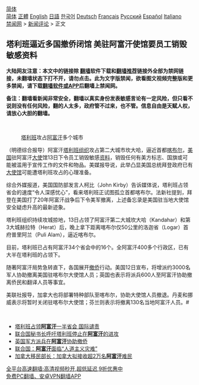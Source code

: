  <!-- 面包屑导航 --> <div class="breadcrumb"><!-- GTranslate: https://gtranslate.io/ -->  <div class="switcher notranslate">  <div class="selected">  <a href="#" onclick="return false;"> 简体</a>  </div>  <div class="option">  <a href="https://www.bannedbook.org" onclick="doGTranslate('zh-CN|zh-CN');jQuery('div.switcher div.selected a').html(jQuery(this).html());return false;" title="简体中文" class="nturl selected"> 简体</a>  <a href="https://www.bannedbook.org/zh-tw/" onclick="doGTranslate('zh-CN|zh-TW');jQuery('div.switcher div.selected a').html(jQuery(this).html());return false;" title="繁體中文" class="nturl"> 正體</a>  <a href="https://www.bannedbook.org/en/" onclick="doGTranslate('zh-CN|en');jQuery('div.switcher div.selected a').html(jQuery(this).html());return false;" title="English" class="nturl"> English</a>  <a href="https://www.bannedbook.org/ja/" onclick="doGTranslate('zh-CN|ja');jQuery('div.switcher div.selected a').html(jQuery(this).html());return false;" title="日本語" class="nturl"> 日語</a>  <a href="https://www.bannedbook.org/ko/" onclick="doGTranslate('zh-CN|ko');jQuery('div.switcher div.selected a').html(jQuery(this).html());return false;" title="한국어" class="nturl"> 한국어</a>  <a href="https://www.bannedbook.org/de/" onclick="doGTranslate('zh-CN|de');jQuery('div.switcher div.selected a').html(jQuery(this).html());return false;" title="Deutsch" class="nturl"> Deutsch</a>  <a href="https://www.bannedbook.org/fr/" onclick="doGTranslate('zh-CN|fr');jQuery('div.switcher div.selected a').html(jQuery(this).html());return false;" title="Français" class="nturl"> Français</a>  <a href="https://www.bannedbook.org/ru/" onclick="doGTranslate('zh-CN|ru');jQuery('div.switcher div.selected a').html(jQuery(this).html());return false;" title="Русский" class="nturl"> Русский</a>  <a href="https://www.bannedbook.org/es/" onclick="doGTranslate('zh-CN|es');jQuery('div.switcher div.selected a').html(jQuery(this).html());return false;" title="Español" class="nturl"> Español</a>  <a href="https://www.bannedbook.org/it/" onclick="doGTranslate('zh-CN|it');jQuery('div.switcher div.selected a').html(jQuery(this).html());return false;" title="Italiano" class="nturl"> Italiano</a>  </div>  </div>      <div class='breadcrumb-sub'><!-- Breadcrumb NavXT 6.3.0 --> <a href="https://www.bannedbook.org/" class="home">禁闻网</a> &gt; <a href="https://www.bannedbook.org/bnews/comments/" class="category">新闻评论</a> &gt; 正文</div></div><h2>塔利班逼近多国撤侨闭馆 美驻阿富汗使馆要员工销毁敏感资料</h2> <p class="notice"><b>大陆网友注意：本文中的链接除 <a href="https://github.com/bannedbook/fanqiang" >翻墙</a>软件下载和<a href="https://github.com/killgcd/justmysocks/blob/master/README.md">翻墙推荐</a>链接外全部为禁网链接，未翻墙状态下打不开，请勿点击。此为文字版禁闻，欲看图文视频完整版和更多禁闻，请下载<a href="https://github.com/bannedbook/fanqiang">翻墙软件或APP</a>后翻墙上禁闻网。</p><p>备注：翻墙看新闻非常安全，翻墙以真实身份发表敏感言论有一定风险，但只看不说则没有任何风险，翻的人太多，政府管不过来，也不管。信息自由是天赋人权，请放心大胆的翻墙。</b></p>  <div class="entry"> <br /> <figure><a href="https://i2.wp.com/upload-images-bucket-v64rleca837do.s3.eu-west-1.amazonaws.com/wp-content/uploads/2021/08/14073919/Screen-Shot-2021-08-14-at-5.42.50-pm.png?fit=347%2C238&#038;ssl=1" data-caption="塔利班攻占阿富汗多个城市"></a><figcaption class="wp-caption-text"><a href="https://www.bannedbook.org/bnews/tag/%e5%a1%94%e5%88%a9%e7%8f%ad/" class="st_tag internal_tag" rel="tag" title="标签 塔利班 下的日志">塔利班</a>攻占<a href="https://www.bannedbook.org/bnews/tag/%e9%98%bf%e5%af%8c%e6%b1%97/" class="st_tag internal_tag" rel="tag" title="标签 阿富汗 下的日志">阿富汗</a>多个城市</figcaption></figure> <p>（明德综合报导）阿富汗<a href="https://www.bannedbook.org/bnews/tag/%E5%A1%94%E5%88%A9%E7%8F%AD%E7%BB%84%E7%BB%87/" class="st_tag internal_tag" rel="tag" title="标签 塔利班组织 下的日志">塔利班组织</a>攻占第二大城市坎大哈，逼近首都<a href="https://www.bannedbook.org/bnews/tag/%E5%96%80%E5%B8%83%E5%B0%94/" class="st_tag internal_tag" rel="tag" title="标签 喀布尔 下的日志">喀布尔</a>，<a href="https://www.bannedbook.org/bnews/tag/%e7%be%8e%e5%9b%bd/" class="st_tag internal_tag" rel="tag" title="标签 美国 下的日志">美国</a>驻阿富汗<a href="https://www.bannedbook.org/bnews/tag/%E5%A4%A7%E4%BD%BF/" class="st_tag internal_tag" rel="tag" title="标签 大使 下的日志">大使</a>馆13日下令员工销毁敏感<a href="https://www.bannedbook.org/bnews/tag/%E8%B5%84%E6%96%99/" class="st_tag internal_tag" rel="tag" title="标签 资料 下的日志">资料</a>，销毁任何有美方标志、国旗或可能被滥用于宣传工作的文件和物品。美媒报导说，此举凸显美国总统拜登政府已有<a href="https://www.bannedbook.org/bnews/tag/%E5%A4%A7%E4%BD%BF%E9%A6%86/" class="st_tag internal_tag" rel="tag" title="标签 大使馆 下的日志">大使馆</a>可能遭塔利班攻占的心理准备。</p> <p>综合外媒报道，美国国防部发言人柯比（John Kirby）告诉媒体说，塔利班占领省会的速度“令人深感忧心”，看来塔利班正试图孤立首都喀布尔。法新社提到，拜登在美国打了20年阿富汗战争后下令美军撤离，上述备忘录是美国驻当地大使馆安全疑虑升高的最新迹象。</p>  <p>塔利班组织持续攻城掠地，13日占领了阿富汗第二大城坎大哈（Kandahar）和第3大城赫拉特（Herat）后，晚上拿下距离喀布尔仅50公里的洛迦省（Logar）首府普里阿兰（Puli Alam），逼近喀布尔。</p> <p>目前，塔利班已占有阿富汗34个省会中的16个。全阿富汗400多个行政区，已有大半在塔利班的占领下。</p>  <p>随著阿富汗局势急转直下，各国展开<a href="https://www.bannedbook.org/bnews/tag/%E6%92%A4%E4%BE%A8/" class="st_tag internal_tag" rel="tag" title="标签 撤侨 下的日志">撤侨</a>行动。美国12日宣布，将增派约3000名军人协助撤离美国驻喀布尔大使馆人员；英国也表示将派兵600人至阿富汗协助撤离侨民和翻译人员等事宜。</p> <p>美联社报导，加拿大也将部署特种部队至喀布尔，协助大使馆人员撤退。丹麦和挪威表示将暂时关闭驻喀布尔大使馆；芬兰则表示将撤离130名当地阿富汗人员。#</p>  <p>&nbsp;</p> <ul class='op-related-articles' title='相关阅读'> <li><a href='https://www.bannedbook.org/bnews/bannedvideo/20210814/1606253.html' target='_blank'>塔利班占领<b>阿富汗</b>一半省会 国际谴责</a></li> <li><a href='https://www.bannedbook.org/bnews/baitai/20210814/1606212.html' target='_blank'>联合国秘书长呼吁塔利班停止在<b>阿富汗</b>的进攻</a></li> <li><a href='https://www.bannedbook.org/bnews/baitai/20210814/1606210.html' target='_blank'>英国军方派兵在<b>阿富汗</b>协助撤侨</a></li> <li><a href='https://www.bannedbook.org/bnews/baitai/20210814/1606209.html' target='_blank'>联合国：<b>阿富汗</b>面临“人道主义灾难”</a></li> <li><a href='https://www.bannedbook.org/bnews/baitai/20210814/1606205.html' target='_blank'>加拿大移民部长：加拿大拟接收超2万名<b>阿富汗</b>难民</a></li> </ul> <p class="texttj"> <a href="https://github.com/bannedbook/fanqiang/wiki/V2ray%E6%9C%BA%E5%9C%BA" target="_blank">全平台高速翻墙:高清视频秒开,超低延迟,9折优惠中</a><br/> <a href="https://github.com/bannedbook/fanqiang/wiki/%E7%A6%81%E9%97%BB%E7%BD%91%E5%AE%89%E5%8D%93%E7%BF%BB%E5%A2%99%E6%96%B0%E9%97%BBAPP" target="_blank">免费PC翻墙、安卓VPN翻墙APP</a></p> <p>&nbsp;</p><a name='sharetosocial'></a>  <div style="margin-bottom:5px;padding-bottom:5px;clear:both"> <div id="archive-pix-1" class="banner-ads"> <!-- AuctionX Display platform tag START --> <div id="26318x728x90x621x_ADSLOT2" clicktrack="%%CLICK_URL_ESC%%"></div> <!-- AuctionX Display platform tag END --> </div> <div id="archive-pix-2" class="banner-ads"> <!-- AuctionX Display platform tag START --> <div id="26315x300x250x621x_ADSLOT2" clicktrack="%%CLICK_URL_ESC%%"></div> <!-- AuctionX Display platform tag END --> </div> </div>  <div id="archive-pix-1" class="banner-ads"> <!-- AuctionX Display platform tag START --> <div id="26318x728x90x621x_ADSLOT3" clicktrack="%%CLICK_URL_ESC%%"></div> <!-- AuctionX Display platform tag END --> </div> </div><!--END ENTRY--> 